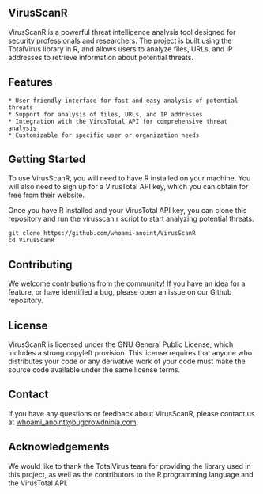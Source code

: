 ## VirusScanR
VirusScanR is a powerful threat intelligence analysis tool designed for security professionals and researchers. The project is built using the TotalVirus library in R, and allows users to analyze files, URLs, and IP addresses to retrieve information about potential threats.

## Features
    * User-friendly interface for fast and easy analysis of potential threats
    * Support for analysis of files, URLs, and IP addresses
    * Integration with the VirusTotal API for comprehensive threat analysis
    * Customizable for specific user or organization needs

## Getting Started
To use VirusScanR, you will need to have R installed on your machine. 
You will also need to sign up for a VirusTotal API key, which you can obtain for free from their website.

Once you have R installed and your VirusTotal API key, you can clone this repository and run the virusscan.r script to start analyzing potential threats.
``` 
git clone https://github.com/whoami-anoint/VirusScanR
cd VirusScanR
```

## Contributing
We welcome contributions from the community! If you have an idea for a feature, or have identified a bug, please open an issue on our Github repository.

## License
VirusScanR is licensed under the GNU General Public License, which includes a strong copyleft provision. This license requires that anyone who distributes your code or any derivative work of your code must make the source code available under the same license terms.

## Contact
If you have any questions or feedback about VirusScanR, please contact us at whoami_anoint@bugcrowdninja.com.

## Acknowledgements
We would like to thank the TotalVirus team for providing the library used in this project, as well as the contributors to the R programming language and the VirusTotal API.
